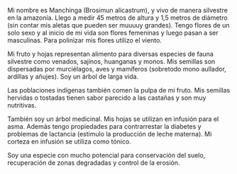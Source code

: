 
Mi nombre es Manchinga (Brosimun alicastrum), y vivo de manera silvestre en la amazonía.  Llego a medir 45 metros de altura y 1,5 metros de diámetro (sin contar mis aletas que pueden ser muuuuy grandes).  Tengo flores de un solo sexo y al inicio de mi vida son flores femeninas y luego pasan a ser masculinas. Para polinizar mis flores utilizo el viento.

Mi fruto y hojas representan alimento para diversas especies de fauna silvestre como venados, sajinos, huanganas y monos. Mis  semillas son dispersadas por murciélagos, aves y mamíferos (sobretodo mono aullador, ardillas y añujes).   Soy un árbol de larga vida.

Las poblaciones indígenas también comen la  pulpa de mi fruto. Mis semillas hervidas o tostadas tienen sabor parecido a las castañas y son muy nutritivas. 

También soy un árbol medicinal. Mis hojas se utilizan en infusión para el asma. Además tengo propiedades para contrarrestar la diabetes y problemas de lactancia (estimulo la producción de leche materna). Mi corteza en infusión se utiliza como tónico.  

Soy una especie con mucho potencial para conservación del suelo, recuperación de zonas degradadas y control de la erosión.
